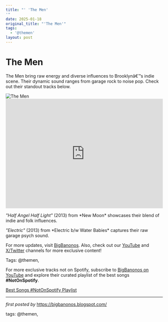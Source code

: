 ```yaml
---
title: "' 'The Men'
'"
date: 2025-01-18
original_title: "'The Men'"
tags:
  - '@themen'
layout: post
---
```

<!-- Title of the Post -->
<h1 >The Men</h1> <!-- Introductory Text -->
<p >The Men bring raw energy and diverse influences to Brooklynâ€™s indie scene. Their dynamic sound ranges from garage rock to noise pop. Check out their standout tracks below.</p> <!-- Featured Image -->
<div > <img src="https://i1.sndcdn.com/artworks-keiS2iVuxoMu-0-t240x240.jpg" alt="The Men" />
</div> <!-- Spotify Playlist Embed -->
<div > <iframe src="https://open.spotify.com/embed/playlist/3k0oHBDpV9NS61oIxIxqHK?utm_source=generator" width="100%" height="352" frameBorder="0" allowfullscreen="" allow="autoplay; clipboard-write; encrypted-media; fullscreen; picture-in-picture" loading="lazy"></iframe>
</div> <!-- Song Information -->
<div > <p><em>"Half Angel Half Light"</em> (2013) from *New Moon* showcases their blend of indie and folk influences.</p> <p><em>"Electric"</em> (2013) from *Electric b/w Water Babies* captures their raw garage psych sound.</p>
</div> <!-- Footer Links -->
<div > <p>For more updates, visit <a href="https://bigbanonos.blogspot.com/" target="_blank">BigBanonos</a>. Also, check out our <a href="https://www.youtube.com/@BigBanonos" target="_blank">YouTube</a> and <a href="https://x.com/bigbanonos" target="_blank">X/Twitter</a> channels for more exclusive content!</p>
</div> <!-- Tags -->
<p >Tags: @themen,</p>


<!--Subscribe and Playlist Links-->
<div>
    <p>For more exclusive tracks not on Spotify, subscribe to <a href="https://www.youtube.com/@BigBanonos" target="_blank">BigBanonos on YouTube</a> and explore their curated playlist of the best songs <strong>#NotOnSpotify</strong>.</p>
    <p><a href="https://www.youtube.com/playlist?list=PLtuNtuTatqI0kFahUCbtbfenC_ET5O_tr" target="_blank">Best Songs #NotOnSpotify Playlist<br /></a></p></div>

<hr />

<p><em>first posted by</em> <a href="https://bigbanonos.blogspot.com/" rel="noopener" target="_new">https://bigbanonos.blogspot.com/</a></p>

<p>tags: @themen,</p>
